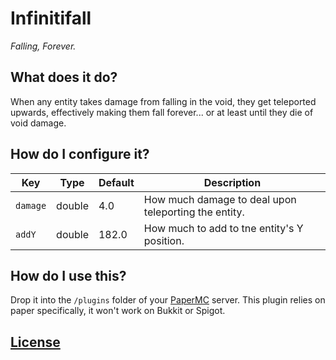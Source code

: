 # Infinitifall

*Falling, Forever.*

## What does it do?

When any entity takes damage from falling in the void, they get teleported upwards, effectively making them fall forever... or at least until they die of void damage.

## How do I configure it?

| Key      | Type   | Default | Description                                          |
|----------|--------|---------|------------------------------------------------------|
| `damage` | double | 4.0     | How much damage to deal upon teleporting the entity. |
| `addY`   | double | 182.0   | How much to add to tne entity's Y position.          |

## How do I use this?

Drop it into the `/plugins` folder of your [PaperMC](https://papermc.io) server.
This plugin relies on paper specifically, it won't work on Bukkit or Spigot.

## [License](/LICENSE.md)
